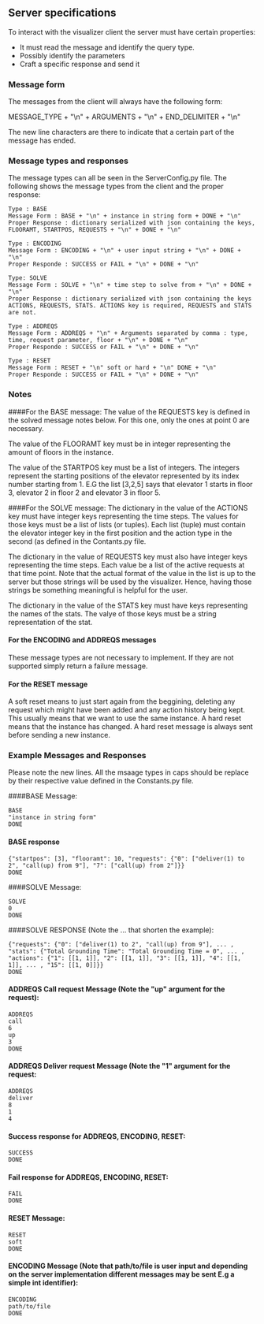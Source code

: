 ## Server specifications

To interact with the visualizer client the server must have certain properties:

- It must read the message and identify the query type.
- Possibly identify the parameters
- Craft a specific response and send it

### Message form

The messages from the client will always have the following form:

MESSAGE_TYPE + "\n" + ARGUMENTS + "\n" + END_DELIMITER + "\n"

The new line characters are there to indicate that a certain part of the message has ended.

### Message types and responses

The message types can all be seen in the ServerConfig.py file. The following shows the message types from the client and the proper response:
```
Type : BASE
Message Form : BASE + "\n" + instance in string form + DONE + "\n"
Proper Response : dictionary serialized with json containing the keys, FLOORAMT, STARTPOS, REQUESTS + "\n" + DONE + "\n"
```
```
Type : ENCODING
Message Form : ENCODING + "\n" + user input string + "\n" + DONE + "\n"
Proper Responde : SUCCESS or FAIL + "\n" + DONE + "\n"
```
```
Type: SOLVE
Message Form : SOLVE + "\n" + time step to solve from + "\n" + DONE + "\n"
Proper Response : dictionary serialized with json containing the keys ACTIONS, REQUESTS, STATS. ACTIONS key is required, REQUESTS and STATS are not.
```
```
Type : ADDREQS
Message Form : ADDREQS + "\n" + Arguments separated by comma : type, time, request parameter, floor + "\n" + DONE + "\n"
Proper Responde : SUCCESS or FAIL + "\n" + DONE + "\n"
```
```
Type : RESET
Message Form : RESET + "\n" soft or hard + "\n" DONE + "\n"
Proper Responde : SUCCESS or FAIL + "\n" + DONE + "\n"
```
### Notes
####For the BASE message:
The value of the REQUESTS key is defined in the solved message notes below. For this one, only the ones at point 0 are necessary.

The value of the FLOORAMT key must be in integer representing the amount of floors in the instance.

The value of the STARTPOS key must be a list of integers. The integers represent the starting positions of the elevator represented by its index number starting from 1. E.G the list [3,2,5] says that elevator 1 starts in floor 3, elevator 2 in floor 2 and elevator 3 in floor 5.

####For the SOLVE message:
The dictionary in the value of the ACTIONS key must have integer keys representing the time steps. The values for those keys must be a list of lists (or tuples). Each list (tuple) must contain the elevator integer key in the first position and the action type in the second (as defined in the Contants.py file.

The dictionary in the value of REQUESTS key must also have integer keys representing the time steps. Each value be a list of the active requests at that time point. Note that the actual format of the value in the list is up to the server but those strings will be used by the visualizer. Hence, having those strings be something meaningful is helpful for the user.

The dictionary in the value of the STATS key must have keys representing the names of the stats. The valye of those keys must be a string representation of the stat.

#### For the ENCODING and ADDREQS messages
These message types are not necessary to implement. If they are not supported simply return a failure message.
#### For the RESET message
A soft reset means to just start again from the beggining, deleting any request which might have been added and any action history being kept. This usually means that we want to use the same instance.
A hard reset means that the instance has changed. A hard reset message is always sent before sending a new instance.

### Example Messages and Responses
Please note the new lines. All the msaage types in caps should be replace by their respective value defined in the Constants.py file.

####BASE Message:
```
BASE
"instance in string form"
DONE
```
#### BASE response
```
{"startpos": [3], "flooramt": 10, "requests": {"0": ["deliver(1) to 2", "call(up) from 9"], "7": ["call(up) from 2"]}}
DONE
```
####SOLVE Message:
```
SOLVE
0
DONE
```
####SOLVE RESPONSE (Note the ... that shorten the example):
```
{"requests": {"0": ["deliver(1) to 2", "call(up) from 9"], ... , "stats": {"Total Grounding Time": "Total Grounding Time = 0", ... , "actions": {"1": [[1, 1]], "2": [[1, 1]], "3": [[1, 1]], "4": [[1, 1]], ... , "15": [[1, 0]]}}
DONE
```
#### ADDREQS Call request Message (Note the "up" argument for the request):
```
ADDREQS
call
6
up
3
DONE
```
#### ADDREQS Deliver request Message (Note the "1" argument for the request:
```
ADDREQS
deliver
8
1
4
```
#### Success response for ADDREQS, ENCODING, RESET:
```
SUCCESS
DONE
```
#### Fail response for ADDREQS, ENCODING, RESET:
```
FAIL
DONE
```
#### RESET Message:
```
RESET
soft
DONE
```
#### ENCODING Message (Note that path/to/file is user input and depending on the server implementation different messages may be sent E.g a simple int identifier):
```
ENCODING
path/to/file
DONE
```

